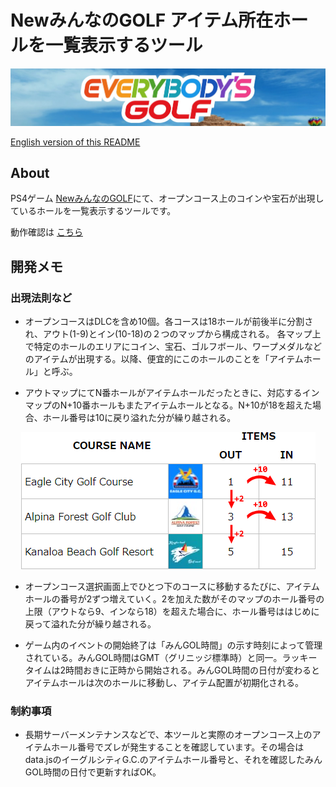 # NewみんなのGOLF アイテム所在ホールを一覧表示するツール

<img src="readme/egbanner.jpg" />

[English version of this README](README.md)

## About
PS4ゲーム <a href="https://www.playstation.com/ja-jp/games/everybodys-golf/" target="_blank">NewみんなのGOLF<a>にて、オープンコース上のコインや宝石が出現しているホールを一覧表示するツールです。

動作確認は <a href="https://TheFabulousPika.github.io/everybodys-golf-coins-and-gems-locator/" target="_blank">こちら<a>

## 開発メモ
### 出現法則など
* オープンコースはDLCを含め10個。各コースは18ホールが前後半に分割され、アウト(1-9)とイン(10-18)の２つのマップから構成される。 各マップ上で特定のホールのエリアにコイン、宝石、ゴルフボール、ワープメダルなどのアイテムが出現する。以降、便宜的にこのホールのことを「アイテムホール」と呼ぶ。

* アウトマップにてN番ホールがアイテムホールだったときに、対応するインマップのN+10番ホールもまたアイテムホールとなる。N+10が18を超えた場合、ホール番号は10に戻り溢れた分が繰り越される。

<p align=center><img src="readme/eglogic.png" /></p>

* オープンコース選択画面上でひとつ下のコースに移動するたびに、アイテムホールの番号が2ずつ増えていく。2を加えた数がそのマップのホール番号の上限（アウトなら9、インなら18）を超えた場合に、ホール番号ははじめに戻って溢れた分が繰り越される。

* ゲーム内のイベントの開始終了は「みんGOL時間」の示す時刻によって管理されている。みんGOL時間はGMT（グリニッジ標準時）と同一。ラッキータイムは2時間おきに正時から開始される。みんGOL時間の日付が変わるとアイテムホールは次のホールに移動し、アイテム配置が初期化される。

### 制約事項
* 長期サーバーメンテナンスなどで、本ツールと実際のオープンコース上のアイテムホール番号でズレが発生することを確認しています。その場合はdata.jsのイーグルシティG.C.のアイテムホール番号と、それを確認したみんGOL時間の日付で更新すればOK。
